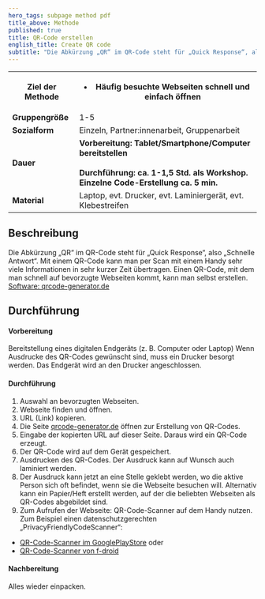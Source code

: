 ```yaml
---
hero_tags: subpage method pdf
title_above: Methode
published: true
title: QR-Code erstellen
english_title: Create QR code
subtitle: "Die Abkürzung „QR“ im QR-Code steht für „Quick Response“, also „Schnelle Antwort“. Mit einem QR-Code kann man per Scan mit einem Handy sehr viele  Informationen in sehr kurzer Zeit übertragen. Einen QR-Code, mit dem man schnell auf bevorzugte Webseiten kommt, kann man selbst erstellen."
---
```


<table class="tb">
    <tr>
        <th><strong>Ziel der Methode</strong></th>
        <th>

- Häufig besuchte Webseiten schnell und einfach öffnen

</th>
    </tr>
    <tr>
      <td><strong>Gruppengröße</strong></td>
      <td>1-5</td>
    </tr>
    <tr>
      <td><strong>Sozialform</strong></td>
      <td>Einzeln, Partner:innenarbeit, Gruppenarbeit</td>
    </tr>
    <tr>
      <td><strong>Dauer</strong></td>
      <td>
      <strong>
      Vorbereitung: Tablet/Smartphone/Computer bereitstellen<br>
        <br>
      Durchführung: ca. 1-1,5 Std. als Workshop. Einzelne Code-Erstellung ca. 5 min.<br>
      </strong>
      </td>
    </tr>
    <tr>
      <td><strong>Material</strong></td>
      <td>Laptop, evt. Drucker, evt. Laminiergerät, evt. Klebestreifen</td>
    </tr>
</table>

## Beschreibung

Die Abkürzung „QR“ im QR-Code steht für „Quick Response“, also „Schnelle Antwort“. Mit einem QR-Code kann man per Scan mit einem Handy sehr viele  Informationen in sehr kurzer Zeit übertragen. Einen QR-Code, mit dem man schnell auf bevorzugte Webseiten kommt, kann man selbst erstellen.
[Software: qrcode-generator.de](https://www.qrcode-generator.de/)

## Durchführung
 
#### Vorbereitung  

Bereitstellung eines digitalen Endgeräts (z. B. Computer oder Laptop)
Wenn Ausdrucke des QR-Codes gewünscht sind, muss ein Drucker besorgt werden. Das Endgerät wird an den Drucker angeschlossen.

#### Durchführung  

1. Auswahl an bevorzugten Webseiten.
2. Webseite finden und öffnen.
3. URL (Link) kopieren.
4. Die Seite [qrcode-generator.de](https://www.qrcode-generator.de/) öffnen zur Erstellung von QR-Codes.
5. Eingabe der kopierten URL auf dieser Seite. Daraus wird ein QR-Code erzeugt.
6. Der QR-Code wird auf dem Gerät gespeichert.
7. Ausdrucken des QR-Codes. Der Ausdruck kann auf Wunsch auch laminiert werden.
8. Der Ausdruck kann jetzt an eine Stelle geklebt werden, wo die aktive Person sich oft befindet, wenn sie die Webseite besuchen will. Alternativ kann ein Papier/Heft erstellt werden, auf der die beliebten Webseiten als QR-Codes abgebildet sind.
9. Zum Aufrufen der Webseite: QR-Code-Scanner auf dem Handy nutzen. Zum Beispiel einen datenschutzgerechten „PrivacyFriendlyCodeScanner“:
  - [QR-Code-Scanner im GooglePlayStore](https://play.google.com/store/apps/details?id=com.secuso.privacyFriendlyCodeScanner) oder
  - [QR-Code-Scanner von f-droid](https://f-droid.org/de/packages/com.secuso.privacyFriendlyCodeScanner/)

#### Nachbereitung  

Alles wieder einpacken.
